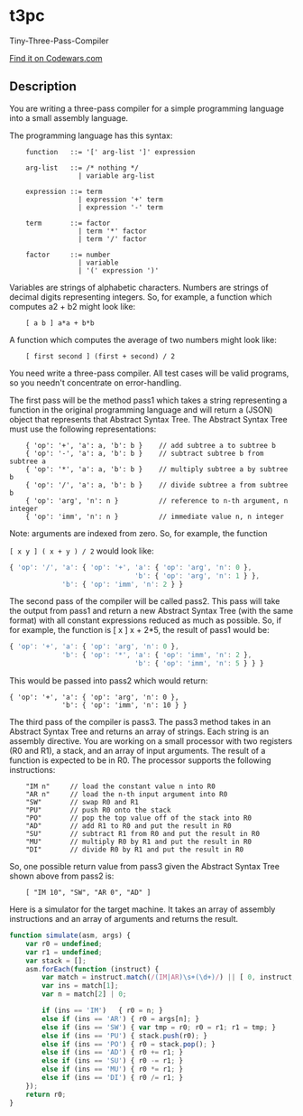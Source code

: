 # t3pc
Tiny-Three-Pass-Compiler

[Find it on Codewars.com](https://www.codewars.com/kata/5265b0885fda8eac5900093b)

## Description
You are writing a three-pass compiler for a simple programming language into a small assembly language.

The programming language has this syntax:
```ebnf
    function   ::= '[' arg-list ']' expression

    arg-list   ::= /* nothing */
                 | variable arg-list

    expression ::= term
                 | expression '+' term
                 | expression '-' term

    term       ::= factor
                 | term '*' factor
                 | term '/' factor

    factor     ::= number
                 | variable
                 | '(' expression ')'
```

Variables are strings of alphabetic characters. Numbers are strings of decimal digits representing integers. So, for example, a function which computes a2 + b2 might look like:
```
    [ a b ] a*a + b*b
```
A function which computes the average of two numbers might look like:
```
    [ first second ] (first + second) / 2
```

You need write a three-pass compiler. All test cases will be valid programs, so you needn't concentrate on error-handling.

The first pass will be the method pass1 which takes a string representing a function in the original programming language and will return a (JSON) object that represents that Abstract Syntax Tree. The Abstract Syntax Tree must use the following representations:
```ebnf
    { 'op': '+', 'a': a, 'b': b }    // add subtree a to subtree b
    { 'op': '-', 'a': a, 'b': b }    // subtract subtree b from subtree a
    { 'op': '*', 'a': a, 'b': b }    // multiply subtree a by subtree b
    { 'op': '/', 'a': a, 'b': b }    // divide subtree a from subtree b
    { 'op': 'arg', 'n': n }          // reference to n-th argument, n integer
    { 'op': 'imm', 'n': n }          // immediate value n, n integer
```
Note: arguments are indexed from zero. So, for example, the function

`[ x y ] ( x + y ) / 2` would look like:
```js
{ 'op': '/', 'a': { 'op': '+', 'a': { 'op': 'arg', 'n': 0 },
                               'b': { 'op': 'arg', 'n': 1 } },
             'b': { 'op': 'imm', 'n': 2 } }
```
The second pass of the compiler will be called pass2. This pass will take the output from pass1 and return a new Abstract Syntax Tree (with the same format) with all constant expressions reduced as much as possible. So, if for example, the function is [ x ] x + 2*5, the result of pass1 would be:
```js
{ 'op': '+', 'a': { 'op': 'arg', 'n': 0 },
             'b': { 'op': '*', 'a': { 'op': 'imm', 'n': 2 },
                               'b': { 'op': 'imm', 'n': 5 } } }
```
This would be passed into pass2 which would return:

    { 'op': '+', 'a': { 'op': 'arg', 'n': 0 },
                 'b': { 'op': 'imm', 'n': 10 } }
The third pass of the compiler is pass3. The pass3 method takes in an Abstract Syntax Tree and returns an array of strings. Each string is an assembly directive. You are working on a small processor with two registers (R0 and R1), a stack, and an array of input arguments. The result of a function is expected to be in R0. The processor supports the following instructions:
```
    "IM n"     // load the constant value n into R0
    "AR n"     // load the n-th input argument into R0
    "SW"       // swap R0 and R1
    "PU"       // push R0 onto the stack
    "PO"       // pop the top value off of the stack into R0
    "AD"       // add R1 to R0 and put the result in R0
    "SU"       // subtract R1 from R0 and put the result in R0
    "MU"       // multiply R0 by R1 and put the result in R0
    "DI"       // divide R0 by R1 and put the result in R0
```
So, one possible return value from pass3 given the Abstract Syntax Tree shown above from pass2 is:
```
    [ "IM 10", "SW", "AR 0", "AD" ]
```
Here is a simulator for the target machine. It takes an array of assembly instructions and an array of arguments and returns the result.
```js
function simulate(asm, args) {
    var r0 = undefined;
    var r1 = undefined;
    var stack = [];
    asm.forEach(function (instruct) {
        var match = instruct.match(/(IM|AR)\s+(\d+)/) || [ 0, instruct, 0 ];
        var ins = match[1];
        var n = match[2] | 0;

        if (ins == 'IM')   { r0 = n; }
        else if (ins == 'AR') { r0 = args[n]; }
        else if (ins == 'SW') { var tmp = r0; r0 = r1; r1 = tmp; }
        else if (ins == 'PU') { stack.push(r0); }
        else if (ins == 'PO') { r0 = stack.pop(); }
        else if (ins == 'AD') { r0 += r1; }
        else if (ins == 'SU') { r0 -= r1; }
        else if (ins == 'MU') { r0 *= r1; }
        else if (ins == 'DI') { r0 /= r1; }
    });
    return r0;
}
```
